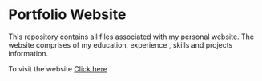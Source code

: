 # Portfolio Website




This repository contains all files associated with my personal website. The website comprises of my education, experience , skills and projects information.

To visit the website [Click here](https://varghesejose2020.github.io/)
